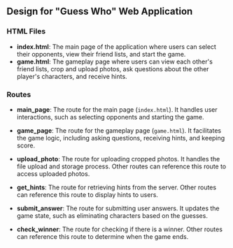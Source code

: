 ## Design for "Guess Who" Web Application

### HTML Files

- **index.html**: The main page of the application where users can select their opponents, view their friend lists, and start the game.
- **game.html**: The gameplay page where users can view each other's friend lists, crop and upload photos, ask questions about the other player's characters, and receive hints.

### Routes

- **main_page**: The route for the main page (`index.html`). It handles user interactions, such as selecting opponents and starting the game.
  
- **game_page**: The route for the gameplay page (`game.html`). It facilitates the game logic, including asking questions, receiving hints, and keeping score. 

- **upload_photo**: The route for uploading cropped photos. It handles the file upload and storage process. Other routes can reference this route to access uploaded photos.

- **get_hints**: The route for retrieving hints from the server. Other routes can reference this route to display hints to users.

- **submit_answer**: The route for submitting user answers. It updates the game state, such as eliminating characters based on the guesses.

- **check_winner**: The route for checking if there is a winner. Other routes can reference this route to determine when the game ends.